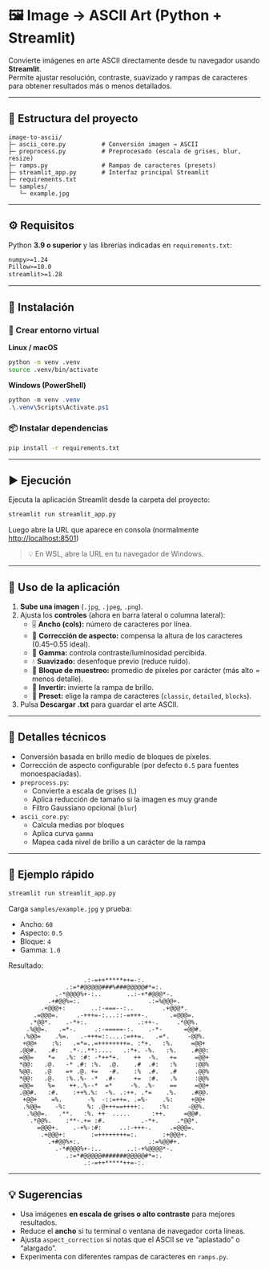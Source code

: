 # 🖼️ Image → ASCII Art (Python + Streamlit)

Convierte imágenes en arte ASCII directamente desde tu navegador usando **Streamlit**.  
Permite ajustar resolución, contraste, suavizado y rampas de caracteres para obtener resultados más o menos detallados.

---

## 📂 Estructura del proyecto

```
image-to-ascii/
├─ ascii_core.py          # Conversión imagen → ASCII
├─ preprocess.py          # Preprocesado (escala de grises, blur, resize)
├─ ramps.py               # Rampas de caracteres (presets)
├─ streamlit_app.py       # Interfaz principal Streamlit
├─ requirements.txt
└─ samples/
   └─ example.jpg
```

---

## ⚙️ Requisitos

Python **3.9 o superior** y las librerías indicadas en `requirements.txt`:

```txt
numpy>=1.24
Pillow>=10.0
streamlit>=1.28
```

---

## 🚀 Instalación

### 🧠 Crear entorno virtual

**Linux / macOS**
```bash
python -m venv .venv
source .venv/bin/activate
```

**Windows (PowerShell)**
```powershell
python -m venv .venv
.\.venv\Scripts\Activate.ps1
```

### 📦 Instalar dependencias
```bash
pip install -r requirements.txt
```

---

## ▶️ Ejecución

Ejecuta la aplicación Streamlit desde la carpeta del proyecto:

```bash
streamlit run streamlit_app.py
```

Luego abre la URL que aparece en consola (normalmente [http://localhost:8501](http://localhost:8501))

> 💡 En WSL, abre la URL en tu navegador de Windows.

---

## 🧭 Uso de la aplicación

1. **Sube una imagen** (`.jpg`, `.jpeg`, `.png`).
2. Ajusta los **controles** (ahora en barra lateral o columna lateral):
   - 🎚️ **Ancho (cols):** número de caracteres por línea.  
   - 🧮 **Corrección de aspecto:** compensa la altura de los caracteres (0.45–0.55 ideal).  
   - 🌈 **Gamma:** controla contraste/luminosidad percibida.  
   - 💧 **Suavizado:** desenfoque previo (reduce ruido).  
   - 🔳 **Bloque de muestreo:** promedio de píxeles por carácter (más alto = menos detalle).  
   - 🔁 **Invertir:** invierte la rampa de brillo.  
   - 🎨 **Preset:** elige la rampa de caracteres (`classic`, `detailed`, `blocks`).
3. Pulsa **Descargar .txt** para guardar el arte ASCII.

---

## 🧠 Detalles técnicos

- Conversión basada en brillo medio de bloques de píxeles.  
- Corrección de aspecto configurable (por defecto `0.5` para fuentes monoespaciadas).  
- `preprocess.py`:
  - Convierte a escala de grises (`L`)
  - Aplica reducción de tamaño si la imagen es muy grande
  - Filtro Gaussiano opcional (`blur`)  
- `ascii_core.py`:
  - Calcula medias por bloques  
  - Aplica curva `gamma`  
  - Mapea cada nivel de brillo a un carácter de la rampa

---

## 🧩 Ejemplo rápido

```bash
streamlit run streamlit_app.py
```

Carga `samples/example.jpg` y prueba:
- Ancho: `60`
- Aspecto: `0.5`
- Bloque: `4`
- Gamma: `1.0`

Resultado:

```
                     .:-=++*****++=-:.                      
                .:=*#@@@@@###%###@@@@@#*=:.                 
             .-*@@@@%+-:..       ..:-+*#@@@*-.              
           .+#@@%=:.                   .:=%@@@+.            
         .+@@@+:       ..:-===--:..        .+@@@*.          
       .=@@@=.     .-+++=-:...::-=+++-.      .=@@@=.        
      .*@@*.    .-*+:.              .:++-.     .*@@%.       
     .%@@=.   .=*-.     .:-=====-:.    .-*-      =@@#.      
    .%@@=    .%=.   .-+++=::....:=++=.   .=*.     -@@%.     
    +@@+    :%:   .=*=..=++++++++=. :*+.   :%.     =@@+     
   .@@#.   .#:   .*-..**:....   .:*+. -%.   :%.    .#@@:    
   =@@=    *=   .%: :#: -*++*+.    ++  -%.   +=     =@@+    
   *@@:   .@.   -* .#: :%.  .@.    .#  .#:   :%     :@@%    
   %@@.   .@    =+ .@. +=   -#.    :%  .#.   .#     .@@%    
   *@@:   .@.   :%..%- -*  .#-     +=  :#.   .%     :@@%    
   =@@=    %=    ++..%--*  =*     -%. .%-    ==     =@@+    
   .@@#.   :#.    :++%.%:  -%. .:++. .*=    .%.    .#@@.    
    +@@+    =%.       -%  -::=++=. .=%-    .%:     +@@+     
    .%@@=    -%:      %: .@+++==++++:.    :%:     -@@%.     
     .%@@=.   .**.   :%. ++  .....      :++.     =@@#.      
      .*@@%.    :**-.+= :#.          .-*+.     .*@@*.       
        =@@@+.    .-+%-:#:     ..:-+++-.     .=@@@=.        
         .+@@@+:       :=++++++++=:.       :+@@@+.          
           .+#@@%+:.                   .:=%@@#+.            
             .-*#@@@%+-:..       ..:-+%@@@@*-.              
                .:=*#@@@@@#######@@@@@#*=:.                 
                     .:-=++*****++=-:.
```

---

## 💡 Sugerencias

- Usa imágenes **en escala de grises o alto contraste** para mejores resultados.  
- Reduce el **ancho** si tu terminal o ventana de navegador corta líneas.  
- Ajusta `aspect_correction` si notas que el ASCII se ve “aplastado” o “alargado”.  
- Experimenta con diferentes rampas de caracteres en `ramps.py`.
